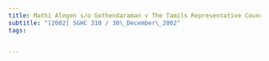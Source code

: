 ```yaml
---
title: Mathi Alegen s/o Gothendaraman v The Tamils Representative Council Singapore and Others 
subtitle: "[2002] SGHC 310 / 30\_December\_2002"
tags:


---
```


